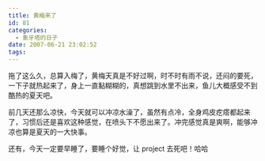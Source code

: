 ```yaml
---
title: 黄梅来了
id: 81
categories:
  - 象牙塔的日子
date: 2007-06-21 23:02:52
tags:
---
```


拖了这么久，总算入梅了，黄梅天真是不好过啊，时不时有雨不说，还闷的要死，一下子就热起来了，身上一直黏糊糊的，真想跳到水里不出来，鱼儿大概感受不到酷热的夏天吧。

前几天还那么凉快，今天就可以冲凉水澡了，虽然有点冷，全身鸡皮疙瘩都起来了，习惯后还是喜欢这种感觉，在喷头下不愿出来了。冲完感觉真是爽啊，能够冲凉也算是夏天的一大快事。

还有，今天一定要早睡了，要睡个好觉，让 project 去死吧！哈哈
